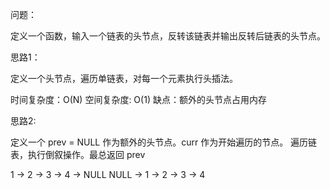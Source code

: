 问题：

定义一个函数，输入一个链表的头节点，反转该链表并输出反转后链表的头节点。

思路1：

定义一个头节点，遍历单链表，对每一个元素执行头插法。

时间复杂度：O(N)
空间复杂度: O(1)
缺点：额外的头节点占用内存

思路2:

定义一个 prev = NULL 作为额外的头节点。curr 作为开始遍历的节点。
遍历链表，执行倒叙操作。最总返回 prev 

1 -> 2 -> 3 -> 4 -> NULL
NULL -> 1 -> 2 -> 3 -> 4

